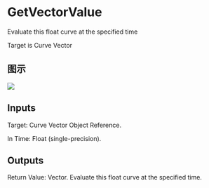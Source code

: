 # GetVectorValue

Evaluate this float curve at the specified time

Target is Curve Vector

## 图示

![]($-20221218-19485995.png)

## Inputs

Target: Curve Vector Object Reference.

In Time: Float (single-precision).  

## Outputs

Return Value: Vector. Evaluate this float curve at the specified time.

